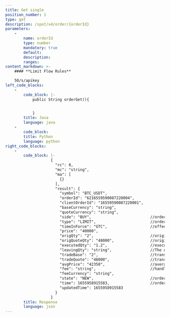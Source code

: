 ```yaml
---
title: Get single 
position_number: 1
type: get
description: /spot/v4/order/{orderId}
parameters:
    -
        name: orderId
        type: number
        mandatory: true
        default:
        description: 
        ranges:
content_markdown: >-
    #### **Limit Flow Rules**

    50/s/apikey
left_code_blocks:
    -
        code_block: |-
            public String orderGet(){


            }
        title: Java
        language: java
    -
        code_block:
        title: Python
        language: python
right_code_blocks:
    -
        code_block: |-
                    {
                      "rc": 0,
                      "mc": "string",
                      "ma": [
                        {}
                      ],
                      "result": {
                        "symbol": "BTC_USDT",   
                        "orderId": "6216559590087220004",  
                        "clientOrderId": "16559590087220001",  
                        "baseCurrency": "string",   
                        "quoteCurrency": "string",   
                        "side": "BUY",                          //order side:BUY,SELL
                        "type": "LIMIT",                        //order type  LIMIT,MARKET 
                        "timeInForce": "GTC",                   //effective way:GTC,IOC,FOK,GTX
                        "price": "40000",   
                        "origQty": "2",                         //original quantity
                        "origQuoteQty": "48000",                //original amount
                        "executedQty": "1.2",                   //executed quantity
                        "leavingQty": "string",                 //The quantity to be executed (if the order is cancelled or the order is rejected, the value is 0)
                        "tradeBase": "2",                       //transaction quantity
                        "tradeQuote": "48000",                  //transaction amount
                        "avgPrice": "42350",                    //average transaction price
                        "fee": "string",                        //handling fee
                        "feeCurrency": "string",   
                        "state": "NEW",                         //order stat NEW,PARTIALLY_FILLED,FILLED,CANCELED,REJECTED,EXPIRED
                        "time": 1655958915583,                  //order time
                        "updatedTime": 1655958915583  
                      }
                    }
        title: Response
        language: json
---
```

